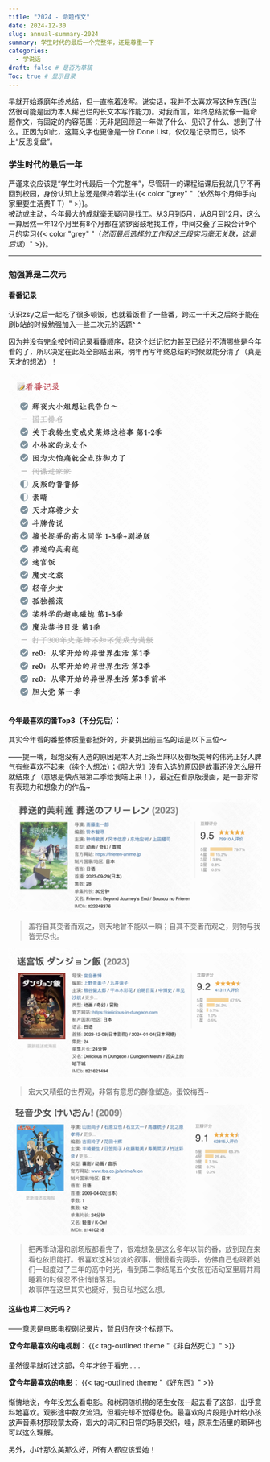 ```yaml
---
title: "2024 - 命题作文"
date: 2024-12-30
slug: annual-summary-2024
summary: 学生时代的最后一个完整年，还是尊重一下
categories:
  - 学说话
draft: false # 是否为草稿
Toc: true # 显示目录
---
```


早就开始琢磨年终总结，但一直拖着没写。说实话，我并不太喜欢写这种东西(当然很可能是因为本人稀巴烂的长文本写作能力)。对我而言，年终总结就像一篇命题作文，有固定的内容范围：无非是回顾这一年做了什么、见识了什么、想到了什么。正因为如此，这篇文字也更像是一份 Done List，仅仅是记录而已，谈不上“反思复盘”。

### 学生时代的最后一年

严谨来说应该是“学生时代最后一个完整年”，尽管研一的课程结课后我就几乎不再回到校园，身份认知上总还是保持着学生{{< color "grey" "（依然每个月伸手向家里要生活费T T）" >}}。  
被动或主动，今年最大的成就毫无疑问是找工。从3月到5月，从8月到12月，这么一算居然一年12个月里有8个月都在紧锣密鼓地找工作，中间交叠了三段合计9个月的实习{{< color "grey" "（*然而最后选择的工作和这三段实习毫无关联，这是后话*）" >}}。

---
### 勉强算是二次元

#### 看番记录
认识zsy之后一起吃了很多顿饭，也就着饭看了一些番，跨过一千天之后终于能在刷b站的时候勉强加入一些二次元的话题^ ^

因为并没有完全按时间记录看番顺序，我这个烂记忆力甚至已经分不清哪些是今年看的了，所以决定在此处全部贴出来，明年再写年终总结的时候就能分清了（真是天才的想法）！

![](image.png)

#### 今年最喜欢的番Top3（不分先后）：
其实今年看的番整体质量都挺好的，非要挑出前三名的话是以下三位～

——提一嘴，超炮没有入选的原因是本人对上条当麻以及御坂美琴的伟光正好人脾气有些喜欢不起来（纯个人想法）；《胆大党》没有入选的原因是故事还没怎么展开就结束了（意思是快点把第二季给我端上来！），最近在看原版漫画，是一部非常有表现力和想象力的作品~

![](image-1.png)
> 盖将自其变者而观之，则天地曾不能以一瞬；自其不变者而观之，则物与我皆无尽也。

![](image-2.png)
> 宏大又精细的世界观，非常有意思的群像塑造。蛋饺梅西~

![](image-3.png)
> 把两季动漫和剧场版都看完了，很难想象是这么多年以前的番，放到现在来看也依旧能打。很喜欢这种淡淡的叙事，慢慢看完两季，仿佛自己也跟着她们一起度过了三年的高中时光，看到第二季结尾五个女孩在活动室里肩并肩睡着的时候忍不住悄悄落泪。  
> 故事停在这里其实也挺好，我自私地这么想。

#### 这些也算二次元吗？
——意思是电影电视剧纪录片，暂且归在这个标题下。

**🏆今年最喜欢的电视剧：** {{< tag-outlined theme "《非自然死亡》" >}}  

虽然很早就听过这部，今年才终于看完……

**🏆今年最喜欢的电影：** {{< tag-outlined theme "《好东西》" >}}  

惭愧地说，今年没怎么看电影。和树洞随机捞的陌生女孩一起去看了这部，出乎意料地喜欢。观影途中数次流泪，但看完却不觉得悲伤。最喜欢的片段是小叶给小孩放声音素材那段蒙太奇，宏大的词汇和日常的场景交织，哇，原来生活里的琐碎也可以这么理解。

另外，小叶那么美那么好，所有人都应该爱她！
